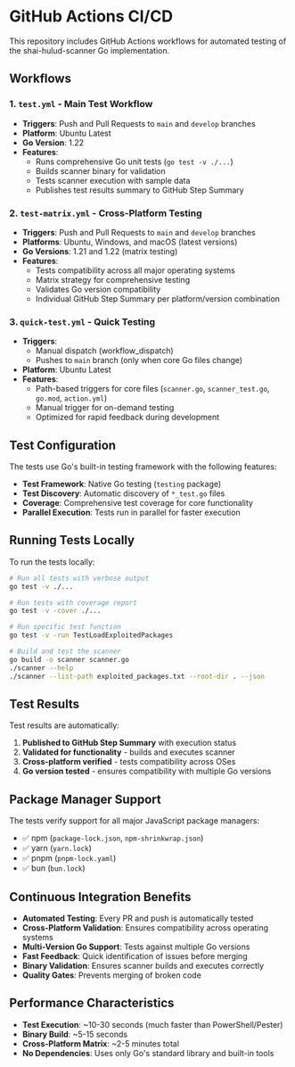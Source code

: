 # GitHub Actions CI/CD

This repository includes GitHub Actions workflows for automated testing of the shai-hulud-scanner Go implementation.

## Workflows

### 1. `test.yml` - Main Test Workflow

- **Triggers**: Push and Pull Requests to `main` and `develop` branches
- **Platform**: Ubuntu Latest
- **Go Version**: 1.22
- **Features**:
  - Runs comprehensive Go unit tests (`go test -v ./...`)
  - Builds scanner binary for validation
  - Tests scanner execution with sample data
  - Publishes test results summary to GitHub Step Summary

### 2. `test-matrix.yml` - Cross-Platform Testing

- **Triggers**: Push and Pull Requests to `main` and `develop` branches
- **Platforms**: Ubuntu, Windows, and macOS (latest versions)
- **Go Versions**: 1.21 and 1.22 (matrix testing)
- **Features**:
  - Tests compatibility across all major operating systems
  - Matrix strategy for comprehensive testing
  - Validates Go version compatibility
  - Individual GitHub Step Summary per platform/version combination

### 3. `quick-test.yml` - Quick Testing

- **Triggers**:
  - Manual dispatch (workflow_dispatch)
  - Pushes to `main` branch (only when core Go files change)
- **Platform**: Ubuntu Latest
- **Features**:
  - Path-based triggers for core files (`scanner.go`, `scanner_test.go`, `go.mod`, `action.yml`)
  - Manual trigger for on-demand testing
  - Optimized for rapid feedback during development

## Test Configuration

The tests use Go's built-in testing framework with the following features:

- **Test Framework**: Native Go testing (`testing` package)
- **Test Discovery**: Automatic discovery of `*_test.go` files
- **Coverage**: Comprehensive test coverage for core functionality
- **Parallel Execution**: Tests run in parallel for faster execution

## Running Tests Locally

To run the tests locally:

```bash
# Run all tests with verbose output
go test -v ./...

# Run tests with coverage report
go test -v -cover ./...

# Run specific test function
go test -v -run TestLoadExploitedPackages

# Build and test the scanner
go build -o scanner scanner.go
./scanner --help
./scanner --list-path exploited_packages.txt --root-dir . --json
```

## Test Results

Test results are automatically:

1. **Published to GitHub Step Summary** with execution status
2. **Validated for functionality** - builds and executes scanner
3. **Cross-platform verified** - tests compatibility across OSes
4. **Go version tested** - ensures compatibility with multiple Go versions

## Package Manager Support

The tests verify support for all major JavaScript package managers:

- ✅ npm (`package-lock.json`, `npm-shrinkwrap.json`)
- ✅ yarn (`yarn.lock`)
- ✅ pnpm (`pnpm-lock.yaml`)
- ✅ bun (`bun.lock`)

## Continuous Integration Benefits

- **Automated Testing**: Every PR and push is automatically tested
- **Cross-Platform Validation**: Ensures compatibility across operating systems
- **Multi-Version Go Support**: Tests against multiple Go versions
- **Fast Feedback**: Quick identification of issues before merging
- **Binary Validation**: Ensures scanner builds and executes correctly
- **Quality Gates**: Prevents merging of broken code

## Performance Characteristics

- **Test Execution**: ~10-30 seconds (much faster than PowerShell/Pester)
- **Binary Build**: ~5-15 seconds
- **Cross-Platform Matrix**: ~2-5 minutes total
- **No Dependencies**: Uses only Go's standard library and built-in tools
